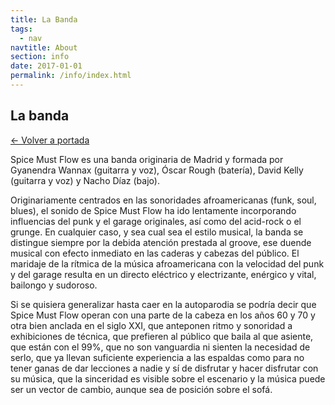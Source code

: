 ```yaml
---
title: La Banda
tags:
  - nav
navtitle: About
section: info
date: 2017-01-01
permalink: /info/index.html
---
```


<section class="grid__item grid__main">
  <div class="info scroll__parent">
    <h1 data-title="La banda">La banda</h1>
    <a class="back link-decorated" href="/">← Volver a portada</a>
    <div>
      <p>Spice Must Flow es una banda originaria de Madrid y formada por Gyanendra Wannax (guitarra y voz), Óscar Rough (batería), David Kelly (guitarra y voz) y Nacho Díaz (bajo).</p>
      <p>Originariamente centrados en las sonoridades afroamericanas (funk, soul, blues), el sonido de Spice Must Flow ha ido lentamente incorporando influencias del punk y el garage originales, así como del acid-rock o el grunge. En cualquier caso, y sea cual sea el estilo musical, la banda se distingue siempre por la debida atención prestada al groove, ese duende musical con efecto inmediato en las caderas y cabezas del público. El maridaje de la rítmica de la música afroamericana con la velocidad del punk y del garage resulta en un directo eléctrico y electrizante, enérgico y vital, bailongo y sudoroso.</p>
      <p>Si se quisiera generalizar hasta caer en la autoparodia se podría decir que Spice Must Flow operan con una parte de la cabeza en los años 60 y 70 y otra bien anclada en el siglo XXI, que anteponen ritmo y sonoridad a exhibiciones de técnica, que prefieren al público que baila al que asiente, que están con el 99%, que no son vanguardia ni sienten la necesidad de serlo, que ya llevan suficiente experiencia a las espaldas como para no tener ganas de dar lecciones a nadie y sí de disfrutar y hacer disfrutar con su música, que la sinceridad es visible sobre el escenario y la música puede ser un vector de cambio, aunque sea de posición sobre el sofá.</p>
    </div>
  </div>
</section>

<div class="grid__persons">
  <div class="grid__person grid__pablo dim">
    <!-- <a href="/info/pablo" class="link-layer"></a> -->
  </div>
  <div class="grid__person grid__oscar dim">
    <!-- <a href="/info/oscar" class="link-layer"></a> -->
  </div>
  <div class="grid__person grid__david dim">
    <!-- <a href="/info/nacho" class="link-layer"></a> -->
  </div>
  <div class="grid__person grid__nacho dim">
    <!-- <a href="/info/nacho" class="link-layer"></a> -->
  </div>
</div>
